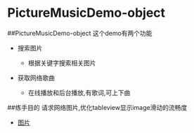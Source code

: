 # PictureMusicDemo-object
##PictureMusicDemo-object
这个demo有两个功能

* 搜索图片
    * 根据关键字搜索相关图片 
    

* 获取网络歌曲
    * 在线播放和后台播放,有歌词,可上下曲

##练手目的
请求网络图片,优化tableview显示image滑动的流畅度

* [图片](https://raw.githubusercontent.com/19940524/PictureMusicDemo-object/master/Object/DemoImage1.png) 
